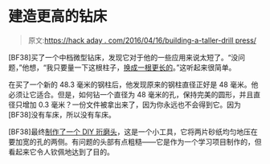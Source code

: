 # 建造更高的钻床

> 原文:[https://hack aday . com/2016/04/16/building-a-taller-drill press/](https://hackaday.com/2016/04/16/building-a-taller-drillpress/)

[BF38]买了一个中档微型钻床，发现它对于他的一些应用来说太短了。“没问题，”他想，“我只要量一下这根柱子，[换成一根更长的](https://hackaday.io/project/9524-drill-press-tuning)。”这听起来很简单。

在买了一个新的 48.3 毫米的钢柱后，他发现原来的钢柱直径正好是 48 毫米。他必须让它适合。但是，如何钻一个直径为 48 毫米的孔，保持完美的圆形，并且直径只增加 0.3 毫米？一份文件被拿出来了，因为你永远也不会得到它。因为[BF38]没有车床，所以没有车床。

[BF38]最终[制作了一个 DIY 珩磨头](https://hackaday.io/project/9534-honing-head)，这是一个小工具，它将两片砂纸均匀地压在要加宽的孔的两侧。有问题的头部有点粗糙——它是作为一个学习项目制作的，但看起来它令人钦佩地达到了目的。
